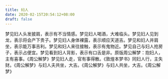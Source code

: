```yaml
---
title: 妇人
date: 2020-02-15T20:54:12+08:00
draft: false
---
```


梦见妇人头发披肩，表示有不当情感。梦见妇人喝酒，大难临头。梦见妇人见到龙，表示将会产下贵子。梦见妇人身体裸露，表示顺应天道吉。梦见和妇人并肩坐，表示能万事吉利。梦见和妇人来往接触，表示有鬼物近。梦见自己与妇人抢房子，表示占便宜。梦见看到妇人背影，表示有口舌是非。原版周公解梦：抱妇人，主有喜事。《周公解梦》梦见妇人走，官有事得散。《敦煌本梦书》同妇人行，主失财。《周公解梦》与妇人夫共坐，大吉。《周公解梦》与妇人共坐，大吉。《周公解梦》